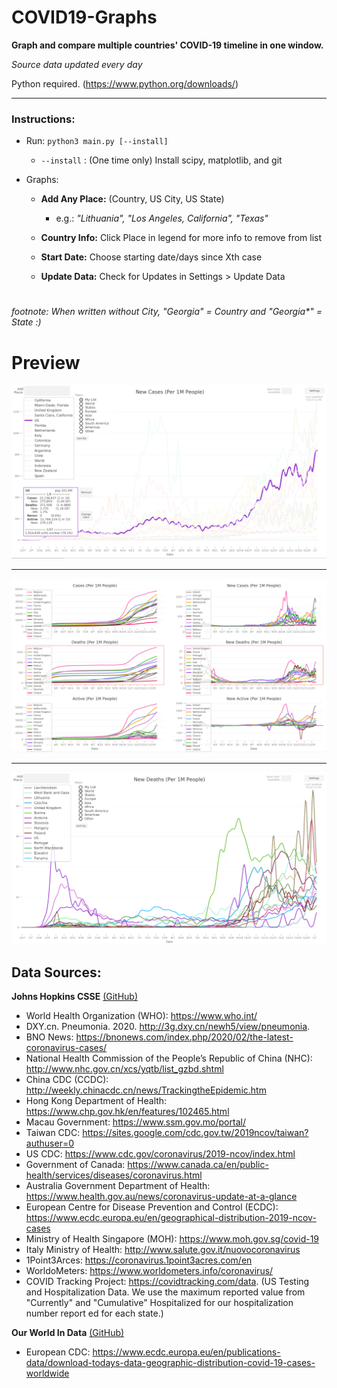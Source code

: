 
 # COVID19-Graphs
**Graph and compare multiple countries' COVID-19 timeline in one window.** 

*Source data updated every day*

Python required. (https://www.python.org/downloads/)
___
### Instructions:

* Run: `python3 main.py [--install]`
  * `--install` : (One time only) Install scipy, matplotlib, and git
 
* Graphs:
  * **Add Any Place:** (Country, US City, US State)
  
       - e.g.: *"Lithuania", "Los Angeles, California", "Texas"*
  * **Country Info:** Click Place in legend for more info to remove from list
  * **Start Date:** Choose starting date/days since Xth case
  * **Update Data:** Check for Updates in Settings > Update Data
 
#
*footnote: When written without City, "Georgia" = Country and "Georgia\*" = State :)*



# Preview

![Image of Selected](https://github.com/alainrochette/COVID19-Graphs/blob/master/Example%20Images/selected.png)
___
![Image of All](https://github.com/alainrochette/COVID19-Graphs/blob/master/Example%20Images/all.png)
___
![Image of New Cases](https://github.com/alainrochette/COVID19-Graphs/blob/master/Example%20Images/newCases.png)


## Data Sources:
**Johns Hopkins CSSE** [(GitHub)](https://github.com/CSSEGISandData/COVID-19.git)
- World Health Organization (WHO): https://www.who.int/ 
- DXY.cn. Pneumonia. 2020. http://3g.dxy.cn/newh5/view/pneumonia. 
- BNO News: https://bnonews.com/index.php/2020/02/the-latest-coronavirus-cases/ 
- National Health Commission of the People’s Republic of China (NHC): http://www.nhc.gov.cn/xcs/yqtb/list_gzbd.shtml 
- China CDC (CCDC): http://weekly.chinacdc.cn/news/TrackingtheEpidemic.htm 
- Hong Kong Department of Health: https://www.chp.gov.hk/en/features/102465.html 
- Macau Government: https://www.ssm.gov.mo/portal/ 
- Taiwan CDC: https://sites.google.com/cdc.gov.tw/2019ncov/taiwan?authuser=0 
- US CDC: https://www.cdc.gov/coronavirus/2019-ncov/index.html 
- Government of Canada: https://www.canada.ca/en/public-health/services/diseases/coronavirus.html 
- Australia Government Department of Health: https://www.health.gov.au/news/coronavirus-update-at-a-glance 
- European Centre for Disease Prevention and Control (ECDC): https://www.ecdc.europa.eu/en/geographical-distribution-2019-ncov-cases
- Ministry of Health Singapore (MOH): https://www.moh.gov.sg/covid-19
- Italy Ministry of Health: http://www.salute.gov.it/nuovocoronavirus
- 1Point3Arces: https://coronavirus.1point3acres.com/en
- WorldoMeters: https://www.worldometers.info/coronavirus/
- COVID Tracking Project: https://covidtracking.com/data. (US Testing and Hospitalization Data. We use the maximum reported value from "Currently" and "Cumulative" Hospitalized for our hospitalization number report ed for each state.)


**Our World In Data** [(GitHub)](https://github.com/owid/covid-19-data.git)
- European CDC: https://www.ecdc.europa.eu/en/publications-data/download-todays-data-geographic-distribution-covid-19-cases-worldwide


